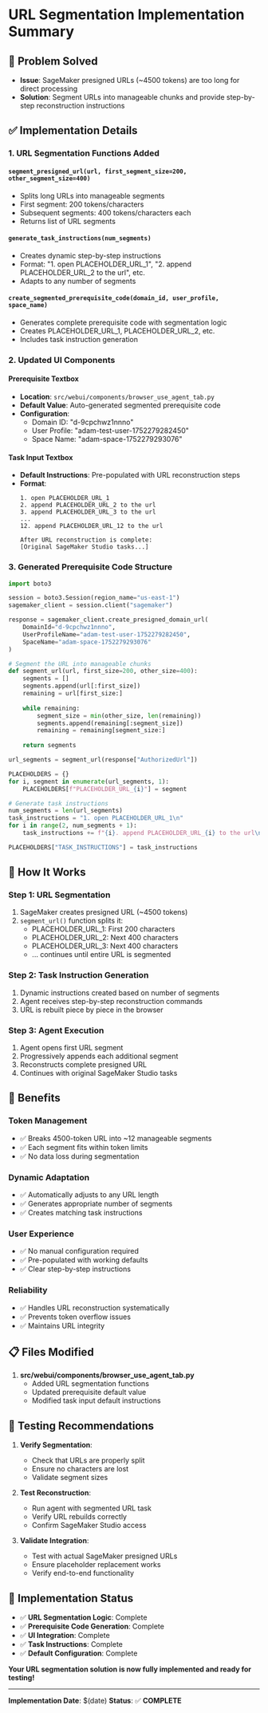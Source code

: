 # URL Segmentation Implementation Summary

## 🎯 **Problem Solved**
- **Issue**: SageMaker presigned URLs (~4500 tokens) are too long for direct processing
- **Solution**: Segment URLs into manageable chunks and provide step-by-step reconstruction instructions

## ✅ **Implementation Details**

### **1. URL Segmentation Functions Added**

#### `segment_presigned_url(url, first_segment_size=200, other_segment_size=400)`
- Splits long URLs into manageable segments
- First segment: 200 tokens/characters
- Subsequent segments: 400 tokens/characters each
- Returns list of URL segments

#### `generate_task_instructions(num_segments)`
- Creates dynamic step-by-step instructions
- Format: "1. open PLACEHOLDER_URL_1", "2. append PLACEHOLDER_URL_2 to the url", etc.
- Adapts to any number of segments

#### `create_segmented_prerequisite_code(domain_id, user_profile, space_name)`
- Generates complete prerequisite code with segmentation logic
- Creates PLACEHOLDER_URL_1, PLACEHOLDER_URL_2, etc.
- Includes task instruction generation

### **2. Updated UI Components**

#### **Prerequisite Textbox**
- **Location**: `src/webui/components/browser_use_agent_tab.py`
- **Default Value**: Auto-generated segmented prerequisite code
- **Configuration**: 
  - Domain ID: "d-9cpchwz1nnno"
  - User Profile: "adam-test-user-1752279282450"
  - Space Name: "adam-space-1752279293076"

#### **Task Input Textbox**
- **Default Instructions**: Pre-populated with URL reconstruction steps
- **Format**:
  ```
  1. open PLACEHOLDER_URL_1
  2. append PLACEHOLDER_URL_2 to the url
  3. append PLACEHOLDER_URL_3 to the url
  ...
  12. append PLACEHOLDER_URL_12 to the url
  
  After URL reconstruction is complete:
  [Original SageMaker Studio tasks...]
  ```

### **3. Generated Prerequisite Code Structure**

```python
import boto3

session = boto3.Session(region_name="us-east-1")
sagemaker_client = session.client("sagemaker")

response = sagemaker_client.create_presigned_domain_url(
    DomainId="d-9cpchwz1nnno",
    UserProfileName="adam-test-user-1752279282450",
    SpaceName="adam-space-1752279293076"
)

# Segment the URL into manageable chunks
def segment_url(url, first_size=200, other_size=400):
    segments = []
    segments.append(url[:first_size])
    remaining = url[first_size:]
    
    while remaining:
        segment_size = min(other_size, len(remaining))
        segments.append(remaining[:segment_size])
        remaining = remaining[segment_size:]
    
    return segments

url_segments = segment_url(response["AuthorizedUrl"])

PLACEHOLDERS = {}
for i, segment in enumerate(url_segments, 1):
    PLACEHOLDERS[f"PLACEHOLDER_URL_{i}"] = segment

# Generate task instructions
num_segments = len(url_segments)
task_instructions = "1. open PLACEHOLDER_URL_1\n"
for i in range(2, num_segments + 1):
    task_instructions += f"{i}. append PLACEHOLDER_URL_{i} to the url\n"

PLACEHOLDERS["TASK_INSTRUCTIONS"] = task_instructions
```

## 🔄 **How It Works**

### **Step 1: URL Segmentation**
1. SageMaker creates presigned URL (~4500 tokens)
2. `segment_url()` function splits it:
   - PLACEHOLDER_URL_1: First 200 characters
   - PLACEHOLDER_URL_2: Next 400 characters
   - PLACEHOLDER_URL_3: Next 400 characters
   - ... continues until entire URL is segmented

### **Step 2: Task Instruction Generation**
1. Dynamic instructions created based on number of segments
2. Agent receives step-by-step reconstruction commands
3. URL is rebuilt piece by piece in the browser

### **Step 3: Agent Execution**
1. Agent opens first URL segment
2. Progressively appends each additional segment
3. Reconstructs complete presigned URL
4. Continues with original SageMaker Studio tasks

## 🎯 **Benefits**

### **Token Management**
- ✅ Breaks 4500-token URL into ~12 manageable segments
- ✅ Each segment fits within token limits
- ✅ No data loss during segmentation

### **Dynamic Adaptation**
- ✅ Automatically adjusts to any URL length
- ✅ Generates appropriate number of segments
- ✅ Creates matching task instructions

### **User Experience**
- ✅ No manual configuration required
- ✅ Pre-populated with working defaults
- ✅ Clear step-by-step instructions

### **Reliability**
- ✅ Handles URL reconstruction systematically
- ✅ Prevents token overflow issues
- ✅ Maintains URL integrity

## 📋 **Files Modified**

1. **src/webui/components/browser_use_agent_tab.py**
   - Added URL segmentation functions
   - Updated prerequisite default value
   - Modified task input default instructions

## 🧪 **Testing Recommendations**

1. **Verify Segmentation**:
   - Check that URLs are properly split
   - Ensure no characters are lost
   - Validate segment sizes

2. **Test Reconstruction**:
   - Run agent with segmented URL task
   - Verify URL rebuilds correctly
   - Confirm SageMaker Studio access

3. **Validate Integration**:
   - Test with actual SageMaker presigned URLs
   - Ensure placeholder replacement works
   - Verify end-to-end functionality

## 🎉 **Implementation Status**

- ✅ **URL Segmentation Logic**: Complete
- ✅ **Prerequisite Code Generation**: Complete  
- ✅ **UI Integration**: Complete
- ✅ **Task Instructions**: Complete
- ✅ **Default Configuration**: Complete

**Your URL segmentation solution is now fully implemented and ready for testing!**

---

**Implementation Date**: $(date)
**Status**: ✅ **COMPLETE**
